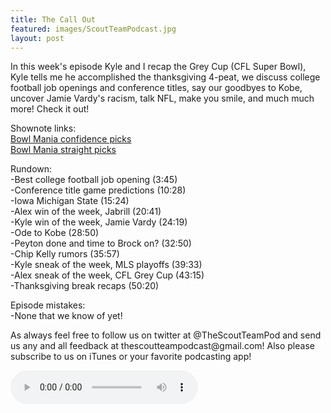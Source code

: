 ```yaml
---
title: The Call Out
featured: images/ScoutTeamPodcast.jpg
layout: post
---
```


<p>In this week's episode Kyle and I recap the Grey Cup (CFL Super Bowl), Kyle tells me he accomplished the thanksgiving 4-peat, we discuss college football job openings and conference titles, say our goodbyes to Kobe, uncover Jamie Vardy's racism, talk NFL, make you smile, and much much more! Check it out!</p>
<p>Shownote links:
<br><a target="_blank" href="http://games.espn.go.com/college-bowl-mania/2015/en/group?groupID=97121">Bowl Mania confidence picks</a>
<br><a target="_blank" href="http://games.espn.go.com/college-bowl-mania/2015/en/group?groupID=97132">Bowl Mania straight picks</a></p>
<p>Rundown:
<br>-Best college football job opening (3:45)
<br>-Conference title game predictions (10:28)
<br>-Iowa Michigan State (15:24)
<br>-Alex win of the week, Jabrill (20:41)
<br>-Kyle win of the week, Jamie Vardy (24:19)
<br>-Ode to Kobe (28:50)
<br>-Peyton done and time to Brock on? (32:50)
<br>-Chip Kelly rumors (35:57)
<br>-Kyle sneak of the week, MLS playoffs (39:33)
<br>-Alex sneak of the week, CFL Grey Cup (43:15)
<br>-Thanksgiving break recaps (50:20)</p>
<p>Episode mistakes: 
<br>-None that we know of yet!</p>
<p>As always feel free to follow us on twitter at @TheScoutTeamPod and send us any and all feedback at thescoutteampodcast@gmail.com! Also please subscribe to us on iTunes or your favorite podcasting app!</p>
<audio controls>
  <source src="/assets/audios/episode9.m4a" type="audio/mpeg">
Your browser does not support the audio element.
</audio>
<br>